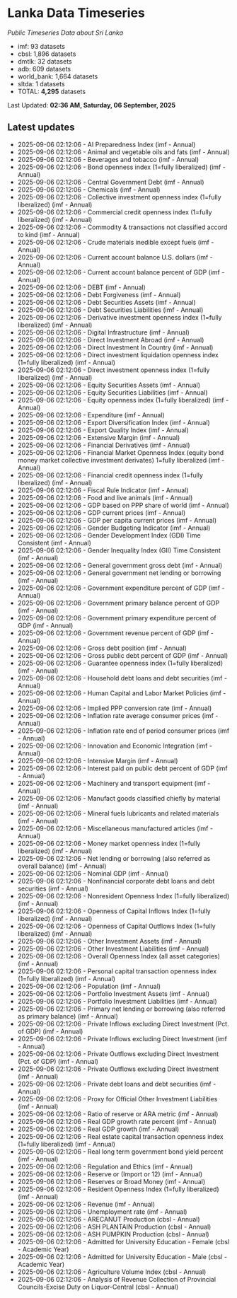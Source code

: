 # Lanka Data Timeseries
*Public Timeseries Data about Sri Lanka*

* imf: 93 datasets
* cbsl: 1,896 datasets
* dmtlk: 32 datasets
* adb: 609 datasets
* world_bank: 1,664 datasets
* sltda: 1 datasets
* TOTAL: **4,295** datasets

Last Updated: **02:36 AM, Saturday, 06 September, 2025**

## Latest updates

* 2025-09-06 02:12:06 - AI Preparedness Index (imf - Annual)
* 2025-09-06 02:12:06 - Animal and vegetable oils and fats (imf - Annual)
* 2025-09-06 02:12:06 - Beverages and tobacco (imf - Annual)
* 2025-09-06 02:12:06 - Bond openness index (1=fully liberalized) (imf - Annual)
* 2025-09-06 02:12:06 - Central Government Debt (imf - Annual)
* 2025-09-06 02:12:06 - Chemicals (imf - Annual)
* 2025-09-06 02:12:06 - Collective investment openness index (1=fully liberalized) (imf - Annual)
* 2025-09-06 02:12:06 - Commercial credit openness index (1=fully liberalized) (imf - Annual)
* 2025-09-06 02:12:06 - Commodity & transactions not classified accord to kind (imf - Annual)
* 2025-09-06 02:12:06 - Crude materials inedible except fuels (imf - Annual)
* 2025-09-06 02:12:06 - Current account balance U.S. dollars (imf - Annual)
* 2025-09-06 02:12:06 - Current account balance percent of GDP (imf - Annual)
* 2025-09-06 02:12:06 - DEBT (imf - Annual)
* 2025-09-06 02:12:06 - Debt Forgiveness (imf - Annual)
* 2025-09-06 02:12:06 - Debt Securities Assets (imf - Annual)
* 2025-09-06 02:12:06 - Debt Securities Liabilities (imf - Annual)
* 2025-09-06 02:12:06 - Derivative investment openness index (1=fully liberalized) (imf - Annual)
* 2025-09-06 02:12:06 - Digital Infrastructure (imf - Annual)
* 2025-09-06 02:12:06 - Direct Investment Abroad (imf - Annual)
* 2025-09-06 02:12:06 - Direct Investment In Country (imf - Annual)
* 2025-09-06 02:12:06 - Direct investment liquidation openness index (1=fully liberalized) (imf - Annual)
* 2025-09-06 02:12:06 - Direct investment openness index (1=fully liberalized) (imf - Annual)
* 2025-09-06 02:12:06 - Equity Securities Assets (imf - Annual)
* 2025-09-06 02:12:06 - Equity Securities Liabilities (imf - Annual)
* 2025-09-06 02:12:06 - Equity openness index (1=fully liberalized) (imf - Annual)
* 2025-09-06 02:12:06 - Expenditure (imf - Annual)
* 2025-09-06 02:12:06 - Export Diversification Index (imf - Annual)
* 2025-09-06 02:12:06 - Export Quality Index (imf - Annual)
* 2025-09-06 02:12:06 - Extensive Margin (imf - Annual)
* 2025-09-06 02:12:06 - Financial Derivatives (imf - Annual)
* 2025-09-06 02:12:06 - Financial Market Openness Index (equity bond money market collective investment derivates) 1=fully liberalized (imf - Annual)
* 2025-09-06 02:12:06 - Financial credit openness index (1=fully liberalized) (imf - Annual)
* 2025-09-06 02:12:06 - Fiscal Rule Indicator (imf - Annual)
* 2025-09-06 02:12:06 - Food and live animals (imf - Annual)
* 2025-09-06 02:12:06 - GDP based on PPP share of world (imf - Annual)
* 2025-09-06 02:12:06 - GDP current prices (imf - Annual)
* 2025-09-06 02:12:06 - GDP per capita current prices (imf - Annual)
* 2025-09-06 02:12:06 - Gender Budgeting Indicator (imf - Annual)
* 2025-09-06 02:12:06 - Gender Development Index (GDI) Time Consistent (imf - Annual)
* 2025-09-06 02:12:06 - Gender Inequality Index (GII) Time Consistent (imf - Annual)
* 2025-09-06 02:12:06 - General government gross debt (imf - Annual)
* 2025-09-06 02:12:06 - General government net lending or borrowing (imf - Annual)
* 2025-09-06 02:12:06 - Government expenditure percent of GDP (imf - Annual)
* 2025-09-06 02:12:06 - Government primary balance percent of GDP (imf - Annual)
* 2025-09-06 02:12:06 - Government primary expenditure percent of GDP (imf - Annual)
* 2025-09-06 02:12:06 - Government revenue percent of GDP (imf - Annual)
* 2025-09-06 02:12:06 - Gross debt position (imf - Annual)
* 2025-09-06 02:12:06 - Gross public debt percent of GDP (imf - Annual)
* 2025-09-06 02:12:06 - Guarantee openness index (1=fully liberalized) (imf - Annual)
* 2025-09-06 02:12:06 - Household debt loans and debt securities (imf - Annual)
* 2025-09-06 02:12:06 - Human Capital and Labor Market Policies (imf - Annual)
* 2025-09-06 02:12:06 - Implied PPP conversion rate (imf - Annual)
* 2025-09-06 02:12:06 - Inflation rate average consumer prices (imf - Annual)
* 2025-09-06 02:12:06 - Inflation rate end of period consumer prices (imf - Annual)
* 2025-09-06 02:12:06 - Innovation and Economic Integration (imf - Annual)
* 2025-09-06 02:12:06 - Intensive Margin (imf - Annual)
* 2025-09-06 02:12:06 - Interest paid on public debt percent of GDP (imf - Annual)
* 2025-09-06 02:12:06 - Machinery and transport equipment (imf - Annual)
* 2025-09-06 02:12:06 - Manufact goods classified chiefly by material (imf - Annual)
* 2025-09-06 02:12:06 - Mineral fuels lubricants and related materials (imf - Annual)
* 2025-09-06 02:12:06 - Miscellaneous manufactured articles (imf - Annual)
* 2025-09-06 02:12:06 - Money market openness index (1=fully liberalized) (imf - Annual)
* 2025-09-06 02:12:06 - Net lending or borrowing (also referred as overall balance) (imf - Annual)
* 2025-09-06 02:12:06 - Nominal GDP (imf - Annual)
* 2025-09-06 02:12:06 - Nonfinancial corporate debt loans and debt securities (imf - Annual)
* 2025-09-06 02:12:06 - Nonresident Openness Index (1=fully liberalized) (imf - Annual)
* 2025-09-06 02:12:06 - Openness of Capital Inflows Index (1=fully liberalized) (imf - Annual)
* 2025-09-06 02:12:06 - Openness of Capital Outflows Index (1=fully liberalized) (imf - Annual)
* 2025-09-06 02:12:06 - Other Investment Assets (imf - Annual)
* 2025-09-06 02:12:06 - Other Investment Liabilities (imf - Annual)
* 2025-09-06 02:12:06 - Overall Openness Index (all asset categories) (imf - Annual)
* 2025-09-06 02:12:06 - Personal capital transaction openness index (1=fully liberalized) (imf - Annual)
* 2025-09-06 02:12:06 - Population (imf - Annual)
* 2025-09-06 02:12:06 - Portfolio Investment Assets (imf - Annual)
* 2025-09-06 02:12:06 - Portfolio Investment Liabilities (imf - Annual)
* 2025-09-06 02:12:06 - Primary net lending or borrowing (also referred as primary balance) (imf - Annual)
* 2025-09-06 02:12:06 - Private Inflows excluding Direct Investment (Pct. of GDP) (imf - Annual)
* 2025-09-06 02:12:06 - Private Inflows excluding Direct Investment (imf - Annual)
* 2025-09-06 02:12:06 - Private Outflows excluding Direct Investment (Pct. of GDP) (imf - Annual)
* 2025-09-06 02:12:06 - Private Outflows excluding Direct Investment (imf - Annual)
* 2025-09-06 02:12:06 - Private debt loans and debt securities (imf - Annual)
* 2025-09-06 02:12:06 - Proxy for Official Other Investment Liabilities (imf - Annual)
* 2025-09-06 02:12:06 - Ratio of reserve or ARA metric (imf - Annual)
* 2025-09-06 02:12:06 - Real GDP growth rate percent (imf - Annual)
* 2025-09-06 02:12:06 - Real GDP growth (imf - Annual)
* 2025-09-06 02:12:06 - Real estate capital transaction openness index (1=fully liberalized) (imf - Annual)
* 2025-09-06 02:12:06 - Real long term government bond yield percent (imf - Annual)
* 2025-09-06 02:12:06 - Regulation and Ethics (imf - Annual)
* 2025-09-06 02:12:06 - Reserve or (Import or 12) (imf - Annual)
* 2025-09-06 02:12:06 - Reserves or Broad Money (imf - Annual)
* 2025-09-06 02:12:06 - Resident Openness Index (1=fully liberalized) (imf - Annual)
* 2025-09-06 02:12:06 - Revenue (imf - Annual)
* 2025-09-06 02:12:06 - Unemployment rate (imf - Annual)
* 2025-09-06 02:12:06 - ARECANUT Production (cbsl - Annual)
* 2025-09-06 02:12:06 - ASH PLANTAIN Production (cbsl - Annual)
* 2025-09-06 02:12:06 - ASH PUMPKIN Production (cbsl - Annual)
* 2025-09-06 02:12:06 - Admitted for University Education - Female (cbsl - Academic Year)
* 2025-09-06 02:12:06 - Admitted for University Education - Male (cbsl - Academic Year)
* 2025-09-06 02:12:06 - Agriculture Volume Index (cbsl - Annual)
* 2025-09-06 02:12:06 - Analysis of Revenue Collection of Provincial Councils-Excise Duty on Liquor-Central (cbsl - Annual)